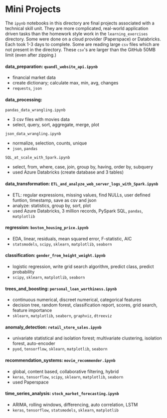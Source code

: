 # Mini Projects
The `ipynb` notebooks in this directory are final projects associated with a technical skill unit. They are more complicated, real-world application driven tasks than the homework style work in the `learning_exercises` directory. Some were done on a cloud provider (Paperspace) or Databricks. Each took 1-3 days to complete. Some are reading large `csv` files which are not present in the directory. These `csv`'s are larger than the GitHub 50MB limit (even after zipping.)

#### data_preparation: `quandl_website_api.ipynb`
- financial market data
- create dictionary; calculate max, min, avg, changes
- `requests`, `json`

#### data_processing:
`pandas_data_wrangling.ipynb`
- 3 csv files with movies data
- select, query, sort, aggregate, merge, plot

`json_data_wrangling.ipynb`
- normalize, selection, counts, unique
- `json`, `pandas`

`SQL_at_scale_with_Spark.ipynb`
- select, from, where, case, join, group by, having, order by, subquery
- used Azure Databricks (create database and 3 tables)

#### data_transformation: `ETL_and_analyze_web_server_logs_with_Spark.ipynb`
- ETL: regular expressions, missing values, find NULLs, user defined funtion, timestamp, save as csv and json
- analyze: statistics, group by, sort, plot
- used Azure Databricks, 3 million records, PySpark SQL, `pandas`, `matplotlib`

#### regression: `boston_housing_price.ipynb`
- EDA, linear, residuals, mean squared error, F-statistic, AIC
- `statsmodels`, `scipy`, `sklearn`, `matplotlib`, `seaborn`

#### classification: `gender_from_height_weight.ipynb`  
- logistic regression, write grid search algorithm, predict class, predict probability
- `scipy`, `sklearn`, `matplotlib`, `seaborn`

#### trees_and_boosting: `personal_loan_worthiness.ipynb`  
- continuous numerical, discreet numerical, categorical features
- decision tree, random forest, classification report, scores, grid search, feature importance
- `sklearn`, `matplotlib`, `seaborn`, `graphviz`, `dtreeviz`

#### anomaly_detection: `retail_store_sales.ipynb`  
- univariate statistical and isolation forest; multivariate clustering, isolation forest, auto-encoder
- `pyod`, `tensorflow`, `sklearn`, `matplotlib`, `seaborn`

#### recommendation_systems: `movie_recommender.ipynb`  
- global, content based, collaborative filtering, hybrid
- `keras`, `tensorflow`, `scipy`, `sklearn`, `matplotlib`, `seaborn`
- used Paperspace

#### time_series_analysis: `stock_market_forecasting.ipynb`  
- ARIMA, rolling windows, differencing, auto correlation, LSTM
- `keras`, `tensorflow`, `statsmodels`, `sklearn`, `matplotlib`

